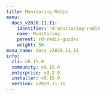 ```yaml
---
title: Monitoring Redis
menu:
  docs_v2020.11.11:
    identifier: rd-monitoring-redis
    name: Monitoring
    parent: rd-redis-guides
    weight: 50
menu_name: docs_v2020.11.11
info:
  cli: v0.15.0
  community: v0.15.0
  enterprise: v0.2.0
  installer: v0.15.0
  version: v2020.11.11
---
```


